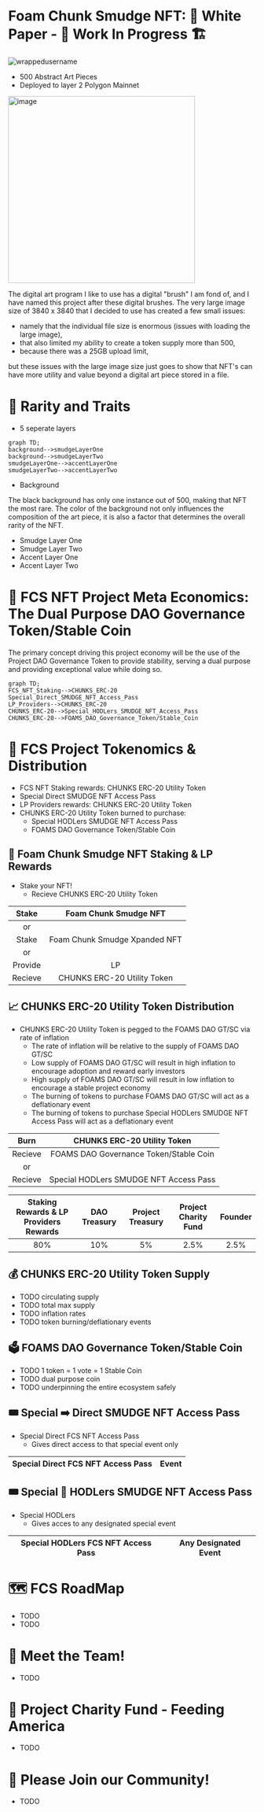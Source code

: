# Foam Chunk Smudge NFT: 📃 White Paper - 🚧 Work In Progress 🏗

<p align="left"> <img src="https://komarev.com/ghpvc/?username=FCSNFT&label=White Paper%20views&color=0e75b6&style=flat" alt="wrappedusername" /> </p>

- 500 Abstract Art Pieces
- Deployed to layer 2 Polygon Mainnet

<p><img align="center" src="https://user-images.githubusercontent.com/104662990/196208041-9e38bb66-8a96-4a82-b968-69870727985a.jpg" alt="image" 
width="380" height="380" /></p>

The digital art program I like to use has a digital "brush" I am fond of, and I have named this project after these digital brushes.
The very large image size of 3840 x 3840 that I decided to use has created a few small issues:
- namely that the individual file size is enormous (issues with loading the large image), 
- that also limited my ability to create a token supply more than 500,
- because there was a 25GB upload limit,

but these issues with the large image size just goes to show that NFT's can have more utility and value beyond a digital art piece stored in a file.

# 💎 Rarity and Traits

- 5 seperate layers

```mermaid
graph TD;
background-->smudgeLayerOne
background-->smudgeLayerTwo
smudgeLayerOne-->accentLayerOne
smudgeLayerTwo-->accentLayerTwo

```

- Background

The black background has only one instance out of 500, making that NFT the most rare.
The color of the background not only influences the composition of the art piece, it is also a factor that determines the overall rarity of the NFT.

- Smudge Layer One
- Smudge Layer Two
- Accent Layer One
- Accent Layer Two

# 🏦 FCS NFT Project Meta Economics: The Dual Purpose DAO Governance Token/Stable Coin
The primary concept driving this project economy will be the use of the Project DAO Governance Token to provide stability, serving a dual purpose and providing exceptional value while doing so.
```mermaid
graph TD;
FCS_NFT_Staking-->CHUNKS_ERC-20
Special_Direct_SMUDGE_NFT_Access_Pass
LP_Providers-->CHUNKS_ERC-20
CHUNKS_ERC-20-->Special_HODLers_SMUDGE_NFT_Access_Pass
CHUNKS_ERC-20-->FOAMS_DAO_Governance_Token/Stable_Coin

```
# 🚀 FCS Project Tokenomics & Distribution
- FCS NFT Staking rewards: CHUNKS ERC-20 Utility Token
- Special Direct SMUDGE NFT Access Pass
- LP Providers rewards: CHUNKS ERC-20 Utility Token
- CHUNKS ERC-20 Utility Token burned to purchase:
  - Special HODLers SMUDGE NFT Access Pass
  - FOAMS DAO Governance Token/Stable Coin

## 🥩 Foam Chunk Smudge NFT Staking & LP Rewards
- Stake your NFT!
  - Recieve CHUNKS ERC-20 Utility Token

| Stake | Foam Chunk Smudge NFT | 
| :--: | :--: | 
| or | |
| Stake | Foam Chunk Smudge Xpanded NFT |
| or | | 
| Provide | LP | 
| Recieve | CHUNKS ERC-20 Utility Token |

## 📈 CHUNKS ERC-20 Utility Token Distribution
- CHUNKS ERC-20 Utility Token is pegged to the FOAMS DAO GT/SC via rate of inflation
  - The rate of inflation will be relative to the supply of FOAMS DAO GT/SC
  - Low supply of FOAMS DAO GT/SC will result in high inflation to encourage adoption and reward early investors
  - High supply of FOAMS DAO GT/SC will result in low inflation to encourage a stable project economy
  - The burning of tokens to purchase FOAMS DAO GT/SC will act as a deflationary event
  - The burning of tokens to purchase Special HODLers SMUDGE NFT Access Pass will act as a deflationary event
 
| Burn | CHUNKS ERC-20 Utility Token | 
| :--: | :--: | 
| Recieve | FOAMS DAO Governance Token/Stable Coin |
| or | |
| Recieve | Special HODLers SMUDGE NFT Access Pass |

| Staking Rewards & LP Providers Rewards | DAO Treasury | Project Treasury | Project Charity Fund | Founder |
| :--: | :--: | :--: | :--: | :--: |
| 80% | 10% | 5% | 2.5% | 2.5% |

## 💰 CHUNKS ERC-20 Utility Token Supply
- TODO circulating supply
- TODO total max supply
- TODO inflation rates
- TODO token burning/deflationary events

## 🗳 FOAMS DAO Governance Token/Stable Coin
- TODO 1 token = 1 vote = 1 Stable Coin
- TODO dual purpose coin
- TODO underpinning the entire ecosystem safely

## 🎟 Special ➡️ Direct SMUDGE NFT Access Pass
- Special Direct FCS NFT Access Pass
  - Gives direct access to that special event only 

| Special Direct FCS NFT Access Pass | Event |
| :--: | :--: |

## 🎟 Special 💎 HODLers SMUDGE NFT Access Pass
- Special HODLers
  - Gives acces to any designated special event

| Special HODLers FCS NFT Access Pass | Any Designated Event |
| :--: | :--: |

# 🗺 FCS RoadMap
- TODO
- TODO

# 🤝 Meet the Team!
- TODO

# 🥗 Project Charity Fund - Feeding America
- TODO

# 🤝 Please Join our Community!
- TODO
